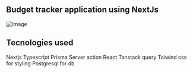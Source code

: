 

## Budget tracker application using NextJs
![image](https://github.com/user-attachments/assets/474fe666-942b-4f6b-9a91-663dcb4dccff)

## Tecnologies used
Nextjs
Typescript
Prisma
Server action
React Tanstack query
Taiwind css for styling
Postgresql for db



